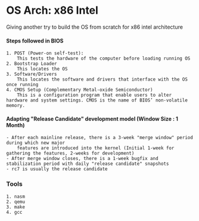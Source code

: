 # OS  Arch: x86 Intel

Giving another try to build the OS from scratch for x86 intel architecture

#### Steps followed in BIOS

	1. POST (Power-on self-test):
		This tests the hardware of the computer before loading running OS
	2. Bootstrap Loader
		This locates the OS
	3. Software/Drivers
		This locates the software and drivers that interface with the OS once running
	4. CMOS Setup (Complementary Metal-oxide Semiconductor)
		This is a configuration program that enable users to alter hardware and system settings. CMOS is the name of BIOS’ non-volatile memory.


#### Adapting "Release Candidate" development model (Window Size : 1 Month)
	- After each mainline release, there is a 3-week "merge window" period during which new major
		features are introduced into the kernel (Initial 1-week for gathering the features, 2-weeks for development)
	- After merge window closes, there is a 1-week bugfix and stabilization period with daily "release candidate" snapshots
	- rc7 is usually the release candidate

### Tools

	1. nasm
	2. qemu
	3. make
	4. gcc
